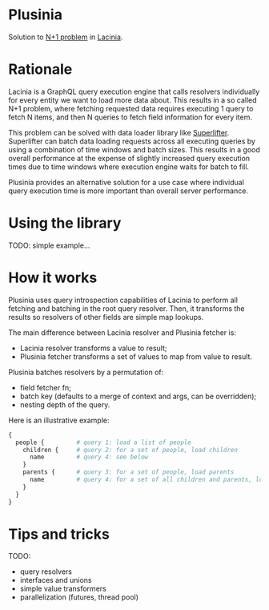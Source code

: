 # Plusinia

Solution to [N+1 problem](https://secure.phabricator.com/book/phabcontrib/article/n_plus_one/)
in [Lacinia](https://github.com/walmartlabs/lacinia).

# Rationale

Lacinia is a GraphQL query execution engine that calls resolvers individually for every 
entity we want to load more data about. This results in a so called N+1 problem, where 
fetching requested data requires executing 1 query to fetch N items, and then N queries
to fetch field information for every item. 

This problem can be solved with data loader library like 
[Superlifter](https://github.com/oliyh/superlifter). Superlifter can batch data loading 
requests across all executing queries by using a combination of time windows and batch sizes.
This results in a good overall performance at the expense of slightly increased query 
execution times due to time windows where execution engine waits for batch to fill.

Plusinia provides an alternative solution for a use case where individual query execution 
time is more important than overall server performance.

# Using the library

TODO: simple example...

# How it works

Plusinia uses query introspection capabilities of Lacinia to perform all fetching 
and batching in the root query resolver. Then, it transforms the results so resolvers of 
other fields are simple map lookups. 

The main difference between Lacinia resolver and Plusinia fetcher is:
- Lacinia resolver transforms a value to result;
- Plusinia fetcher transforms a set of values to map from value to result.

Plusinia batches resolvers by a permutation of:
- field fetcher fn;
- batch key (defaults to a merge of context and args, can be overridden);
- nesting depth of the query.

Here is an illustrative example:
```graphql
{ 
  people {         # query 1: load a list of people  
    children {     # query 2: for a set of people, load children
      name         # query 4: see below
    }
    parents {      # query 3: for a set of people, load parents
      name         # query 4: for a set of all children and parents, load names
    }
  }
}
```

# Tips and tricks

TODO: 
- query resolvers
- interfaces and unions
- simple value transformers
- parallelization (futures, thread pool)